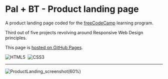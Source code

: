 # Pal + BT - Product landing page

A product landing page coded for the [freeCodeCamp](https://www.freecodecamp.org) learning program.

Third out of five projects revolving around Responsive Web Design principles.

This page is [hosted on GitHub Pages](https://marcocosta1618.github.io/pal-bt-product-landing/).

![HTML5](https://img.shields.io/badge/HTML5-red.svg?&logo=html5&logoColor=white)&nbsp;
![CSS3](https://img.shields.io/badge/CSS3-blue.svg?&logo=css3&logoColor=white)&nbsp;

---

![ProductLanding_screenshot(60%)](https://user-images.githubusercontent.com/78434326/117940561-78efef80-b309-11eb-800b-cfb63f2841f2.jpg)
